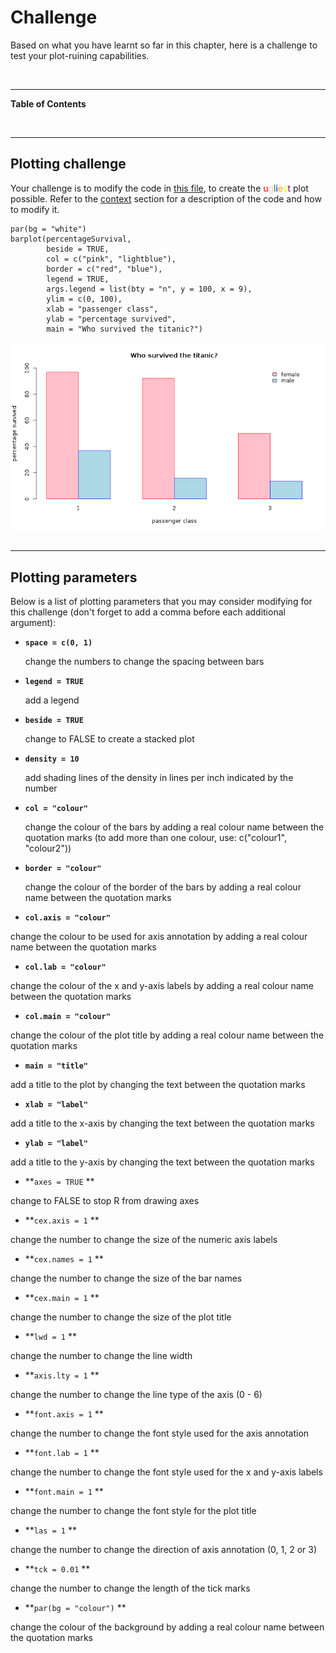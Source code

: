 


# Challenge 



Based on what you have learnt so far in this chapter, here is a challenge to test your plot-ruining capabilities.

<br>

--- 

**Table of Contents**

<!-- toc -->

<br>

---

## Plotting challenge

Your challenge is to modify the code in [this file](plottingChallenge.R), to create the <span style="color:red">u</span><span style="color:pink">g</span><span style="color:green">l</span><span style="color:blue">i</span><span style="color:orange">e</span><span style="color:yellow">s</span><span style="color:purple">t</span> plot possible. Refer to the [context](context) section for a description of the code and how to modify it.

<!--sec data-title="Example of a pretty plot" data-id="tip1" data-show=true data-collapse=true ces-->

~~~sourcecode
par(bg = "white")
barplot(percentageSurvival, 
        beside = TRUE, 
        col = c("pink", "lightblue"),
        border = c("red", "blue"),
        legend = TRUE, 
        args.legend = list(bty = "n", y = 100, x = 9), 
        ylim = c(0, 100),  
        xlab = "passenger class", 
        ylab = "percentage survived", 
        main = "Who survived the titanic?")
~~~

<img src="images/unnamed-chunk-3-1.png" title="plot of chunk unnamed-chunk-3" alt="plot of chunk unnamed-chunk-3" style="display: block; margin: auto;" />
<!--endsec-->

<br>

---

## Plotting parameters 

Below is a list of plotting parameters that you may consider modifying for this challenge (don't forget to add a comma before each additional argument):

* **`space = c(0, 1)`** 
  
  change the numbers to change the spacing between bars

* **`legend = TRUE`**  

  add a legend

* **`beside = TRUE`**  	

  change to FALSE to create a stacked plot

* **`density = 10`**        	

  add shading lines of the density in lines per inch indicated by the number

* **`col = "colour"`**      	

  change the colour of the bars by adding a real colour name between the quotation marks (to add more than one colour, use: c("colour1", "colour2"))

* **`border = "colour"`**   

  change the colour of the border of the bars by adding a real colour name between the quotation marks

* **`col.axis = "colour"`** 

 change the colour to be used for axis annotation by adding a real colour name between the quotation marks

* **`col.lab = "colour"`** 

 change the colour of the x and y-axis labels by adding a real colour name between the quotation marks

* **`col.main = "colour"`** 

 change the colour of the plot title by adding a real colour name between the quotation marks

* **`main = "title"`**       	

 add a title to the plot by changing the text between the quotation marks

* **`xlab = "label"`**      	

 add a title to the x-axis by changing the text between the quotation marks

* **`ylab = "label"`**      	

 add a title to the y-axis by changing the text between the quotation marks

* **`axes = TRUE` **    	

 change to FALSE to stop R from drawing axes

* **`cex.axis = 1`  **      	

 change the number to change the size of the numeric axis labels

* **`cex.names = 1`  	**

 change the number to change the size of the bar names

* **`cex.main = 1`      **	

 change the number to change the size of the plot title

* **`lwd = 1`             **   	

 change the number to change the line width

* **`axis.lty = 1`          **	

 change the number to change the line type of the axis (0 - 6)

* **`font.axis = 1`       	**

 change the number to change the font style used for the axis annotation

* **`font.lab = 1`         	**

 change the number to change the font style used for the x and y-axis labels

* **`font.main = 1`     	**

 change the number to change the font style for the plot title

* **`las = 1`               ** 

 change the number to change the direction of axis annotation (0, 1, 2 or 3)

* **`tck = 0.01`       	**

 change the number to change the length of the tick marks

* **`par(bg = "colour")` **

 change the colour of the background by adding a real colour name between the quotation marks
